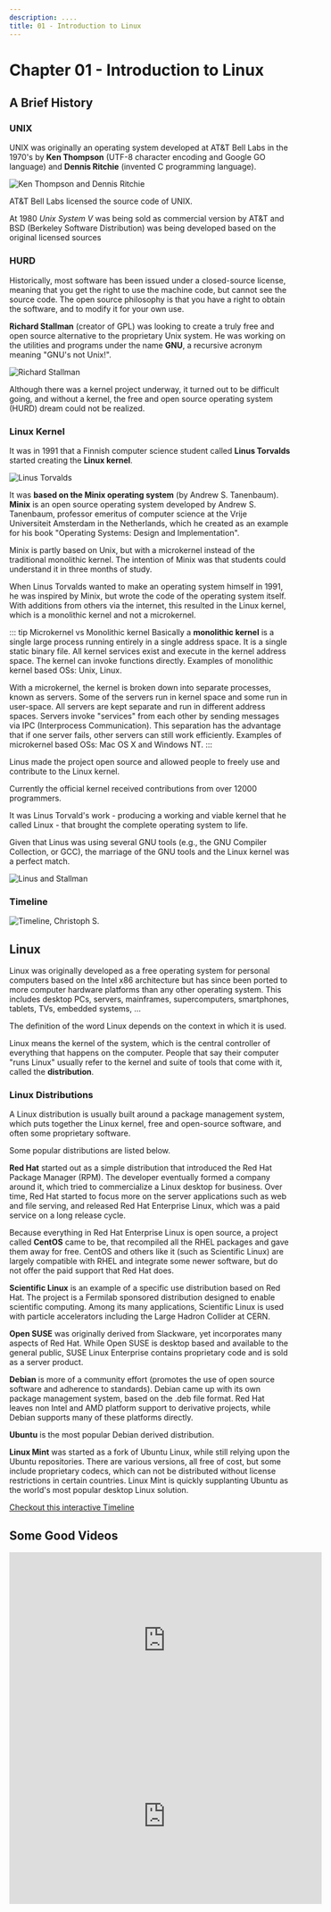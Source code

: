 ```yaml
---
description: ....
title: 01 - Introduction to Linux
---
```


# Chapter 01 - Introduction to Linux

## A Brief History

### UNIX

UNIX was originally an operating system developed at AT&T Bell Labs in the 1970's by **Ken Thompson** (UTF-8 character encoding and Google GO language) and **Dennis Ritchie** (invented C programming language).

![Ken Thompson and Dennis Ritchie](./img/ken_thompson_dennis_ritchie.png)

AT&T Bell Labs licensed the source code of UNIX.

At 1980 *Unix System V* was being sold as commercial version by AT&T and BSD (Berkeley Software Distribution) was being developed based on the original licensed sources

### HURD

Historically, most software has been issued under a closed-source license, meaning that you get the right to use the machine code, but cannot see the source code. The open source philosophy is that you have a right to obtain the software, and to modify it for your own use.

**Richard Stallman** (creator of GPL) was looking to create a truly free and open source alternative to the proprietary Unix system. He was working on the utilities and programs under the name **GNU**, a recursive acronym meaning "GNU's not Unix!".

![Richard Stallman](./img/richard_stallman.jpg)

Although there was a kernel project underway, it turned out to be difficult going, and without a kernel, the free and open source operating system (HURD) dream could not be realized.

### Linux Kernel

It was in 1991 that a Finnish computer science student called **Linus Torvalds** started creating the **Linux kernel**.

![Linus Torvalds](./img/linus_torvalds.png)

It was **based on the Minix operating system** (by Andrew S. Tanenbaum). **Minix** is an open source operating system developed by Andrew S. Tanenbaum, professor emeritus of computer science at the Vrije Universiteit Amsterdam in the Netherlands, which he created as an example for his book "Operating Systems: Design and Implementation".

Minix is ​​partly based on Unix, but with a microkernel instead of the traditional monolithic kernel. The intention of Minix was that students could understand it in three months of study.

When Linus Torvalds wanted to make an operating system himself in 1991, he was inspired by Minix, but wrote the code of the operating system itself. With additions from others via the internet, this resulted in the Linux kernel, which is a monolithic kernel and not a microkernel.

::: tip Microkernel vs Monolithic kernel
Basically a **monolithic kernel** is a single large process running entirely in a single address space. It is a single static binary file. All kernel services exist and execute in the kernel address space. The kernel can invoke functions directly. Examples of monolithic kernel based OSs: Unix, Linux.

With a microkernel, the kernel is broken down into separate processes, known as servers. Some of the servers run in kernel space and some run in user-space. All servers are kept separate and run in different address spaces. Servers invoke "services" from each other by sending messages via IPC (Interprocess Communication). This separation has the advantage that if one server fails, other servers can still work efficiently. Examples of microkernel based OSs: Mac OS X and Windows NT.
:::

Linus made the project open source and allowed people to freely use and contribute to the Linux kernel.

Currently the official kernel received contributions from over 12000 programmers.

It was Linus Torvald's work - producing a working and viable kernel that he called Linux - that brought the complete operating system to life.

Given that Linus was using several GNU tools (e.g., the GNU Compiler Collection, or GCC), the marriage of the GNU tools and the Linux kernel was a perfect match.

![Linus and Stallman](./img/linus_stallman.jpg)

### Timeline

![Timeline, Christoph S.](./img/timeline.png)

## Linux

Linux was originally developed as a free operating system for personal computers based on the Intel x86 architecture but has since been ported to more computer hardware platforms than any other operating system. This includes desktop PCs, servers, mainframes, supercomputers, smartphones, tablets, TVs, embedded systems, ...

The definition of the word Linux depends on the context in which it is used.

Linux means the kernel of the system, which is the central controller of everything that happens on the computer. People that say their computer "runs Linux" usually refer to the kernel and suite of tools that come with it, called the **distribution**.

### Linux Distributions

A Linux distribution is usually built around a package management system, which puts together the Linux kernel, free and open-source software, and often some proprietary software.

Some popular distributions are listed below.

**Red Hat** started out as a simple distribution that introduced the Red Hat Package Manager (RPM). The developer eventually formed a company around it, which tried to commercialize a Linux desktop for business. Over time, Red Hat started to focus more on the server applications such as web and file serving, and released Red Hat Enterprise Linux, which was a paid service on a long release cycle.

Because everything in Red Hat Enterprise Linux is open source, a project called **CentOS** came to be, that recompiled all the RHEL packages and gave them away for free. CentOS and others like it (such as Scientific Linux) are largely compatible with RHEL and integrate some newer software, but do not offer the paid support that Red Hat does.

**Scientific Linux** is an example of a specific use distribution based on Red Hat. The project is a Fermilab sponsored distribution designed to enable scientific computing. Among its many applications, Scientific Linux is used with particle accelerators including the Large Hadron Collider at CERN.

**Open SUSE** was originally derived from Slackware, yet incorporates many aspects of Red Hat. While Open SUSE is desktop based and available to the general public, SUSE Linux Enterprise contains proprietary code and is sold as a server product.

**Debian** is more of a community effort (promotes the use of open source software and adherence to standards). Debian came up with its own package management system, based on the .deb file format. Red Hat leaves non Intel and AMD platform support to derivative projects, while Debian supports many of these platforms directly.

**Ubuntu** is the most popular Debian derived distribution.

**Linux Mint** was started as a fork of Ubuntu Linux, while still relying upon the Ubuntu repositories. There are various versions, all free of cost, but some include proprietary codecs, which can not be distributed without license restrictions in certain countries. Linux Mint is quickly supplanting Ubuntu as the world's most popular desktop Linux solution.

[Checkout this interactive Timeline](https://futurist.se/gldt/wp-content/uploads/12.10/gldt1210.svg)

## Some Good Videos

<iframe width="560" height="315" src="https://www.youtube.com/embed/aurDHyL7bTA" frameborder="0" allow="accelerometer; autoplay; encrypted-media; gyroscope; picture-in-picture" allowfullscreen></iframe>

<iframe width="560" height="315" src="https://www.youtube.com/embed/jowCUo_UGts" frameborder="0" allow="accelerometer; autoplay; encrypted-media; gyroscope; picture-in-picture" allowfullscreen></iframe>

<!-- Ideas: Maybe we should give an overview here of all the things this course is going to cover. -->
<!-- Short introduction into each and how they are tight together. -->
